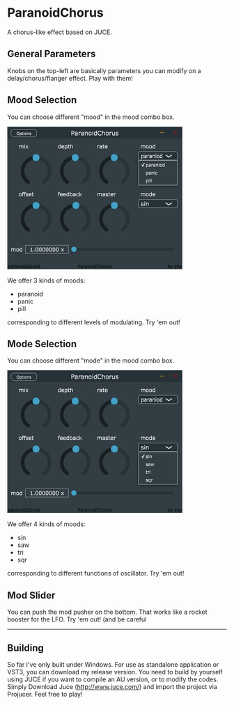 # ParanoidChorus

A chorus-like effect based on JUCE.


## General Parameters

Knobs on the top-left are basically parameters you can modify on a delay/chorus/flanger effect.
Play with them!

## Mood Selection

You can choose different "mood" in the mood combo box.

![mood combobox](mood.png)

We offer 3 kinds of moods:

* paranoid
* panic
* pill

corresponding to different levels of modulating. 
Try 'em out!

## Mode Selection

You can choose different "mode" in the mood combo box.

![mode combobox](mode.png)

We offer 4 kinds of moods:

* sin
* saw
* tri
* sqr

corresponding to different functions of oscillator. 
Try 'em out!

## Mod Slider

You can push the mod pusher on the bottom.
That works like a rocket booster for the LFO.
Try 'em out! (and be careful

-------

## Building

So far I've only built under Windows. For use as standalone application or VST3, you can download my release version.
You need to build by yourself using JUCE if you want to compile an AU version, or to modify the codes.
Simply Download Juce (http://www.juce.com/) and import the project via Projucer.
Feel free to play!

